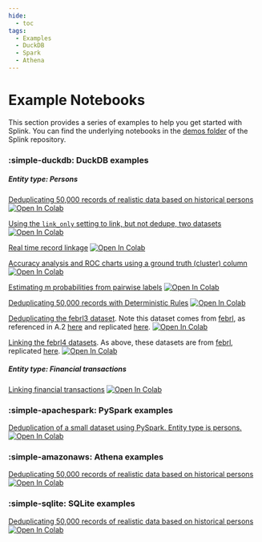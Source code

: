 ```yaml
---
hide:
  - toc
tags:
  - Examples
  - DuckDB
  - Spark
  - Athena
---
```


# Example Notebooks

This section provides a series of examples to help you get started with Splink. You can find the underlying notebooks in the [demos folder](https://github.com/moj-analytical-services/splink/tree/master/docs/demos/examples) of the Splink repository.

### :simple-duckdb: DuckDB examples

##### Entity type: Persons

[Deduplicating 50,000 records of realistic data based on historical persons](./duckdb/deduplicate_50k_synthetic.ipynb) <a target="_blank" href="https://colab.research.google.com/github/moj-analytical-services/splink/blob/splink4_dev/docs/demos/examples/duckdb/deduplicate_50k_synthetic.ipynb">
  <img src="https://colab.research.google.com/assets/colab-badge.svg" alt="Open In Colab"/>
</a>

[Using the `link_only` setting to link, but not dedupe, two datasets](./duckdb/link_only.ipynb) <a target="_blank" href="https://colab.research.google.com/github/moj-analytical-services/splink/blob/splink4_dev/docs/demos/examples/duckdb/link_only.ipynb">
  <img src="https://colab.research.google.com/assets/colab-badge.svg" alt="Open In Colab"/>
</a>

[Real time record linkage](./duckdb/real_time_record_linkage.ipynb) <a target="_blank" href="https://colab.research.google.com/github/moj-analytical-services/splink/blob/splink4_dev/docs/demos/examples/duckdb/real_time_record_linkage.ipynb">
  <img src="https://colab.research.google.com/assets/colab-badge.svg" alt="Open In Colab"/>
</a>

[Accuracy analysis and ROC charts using a ground truth (cluster) column](./duckdb/accuracy_analysis_from_labels_column.ipynb) <a target="_blank" href="https://colab.research.google.com/github/moj-analytical-services/splink/blob/splink4_dev/docs/demos/examples/duckdb/accuracy_analysis_from_labels_column.ipynb">
  <img src="https://colab.research.google.com/assets/colab-badge.svg" alt="Open In Colab"/>
</a>

[Estimating m probabilities from pairwise labels](./duckdb/pairwise_labels.ipynb) <a target="_blank" href="https://colab.research.google.com/github/moj-analytical-services/splink/blob/splink4_dev/docs/demos/examples/duckdb/pairwise_labels.ipynb">
  <img src="https://colab.research.google.com/assets/colab-badge.svg" alt="Open In Colab"/>
</a>

[Deduplicating 50,000 records with Deterministic Rules](./duckdb/deterministic_dedupe.ipynb) <a target="_blank" href="https://colab.research.google.com/github/moj-analytical-services/splink/blob/splink4_dev/docs/demos/examples/duckdb/deterministic_dedupe.ipynb">
  <img src="https://colab.research.google.com/assets/colab-badge.svg" alt="Open In Colab"/>
</a>

[Deduplicating the febrl3 dataset](./duckdb/febrl3.ipynb). Note this dataset comes from [febrl](http://users.cecs.anu.edu.au/~Peter.Christen/Febrl/febrl-0.3/febrldoc-0.3/manual.html), as referenced in A.2 [here](https://arxiv.org/pdf/2008.04443.pdf) and replicated [here](https://recordlinkage.readthedocs.io/en/latest/ref-datasets.html). <a target="_blank" href="https://colab.research.google.com/github/moj-analytical-services/splink/blob/splink4_dev/docs/demos/examples/duckdb/febrl3.ipynb">
  <img src="https://colab.research.google.com/assets/colab-badge.svg" alt="Open In Colab"/>
</a>

[Linking the febrl4 datasets](./duckdb/febrl4.ipynb). As above, these datasets are from [febrl](http://users.cecs.anu.edu.au/~Peter.Christen/Febrl/febrl-0.3/febrldoc-0.3/manual.html), replicated [here](https://recordlinkage.readthedocs.io/en/latest/ref-datasets.html). <a target="_blank" href="https://colab.research.google.com/github/moj-analytical-services/splink/blob/splink4_dev/docs/demos/examples/duckdb/febrl4.ipynb">
  <img src="https://colab.research.google.com/assets/colab-badge.svg" alt="Open In Colab"/>
</a>

##### Entity type: Financial transactions

[Linking financial transactions](./duckdb/transactions.ipynb) <a target="_blank" href="https://colab.research.google.com/github/moj-analytical-services/splink/blob/splink4_dev/docs/demos/examples/duckdb/transactions.ipynb">
  <img src="https://colab.research.google.com/assets/colab-badge.svg" alt="Open In Colab"/>
</a>

### :simple-apachespark: PySpark examples

[Deduplication of a small dataset using PySpark. Entity type is persons.](./spark/deduplicate_1k_synthetic.ipynb) <a target="_blank" href="https://colab.research.google.com/github/moj-analytical-services/splink/blob/splink4_dev/docs/demos/examples/spark/deduplicate_1k_synthetic.ipynb">
  <img src="https://colab.research.google.com/assets/colab-badge.svg" alt="Open In Colab"/>
</a>

### :simple-amazonaws: Athena examples

[Deduplicating 50,000 records of realistic data based on historical persons](./athena/deduplicate_50k_synthetic.ipynb) <a target="_blank" href="https://colab.research.google.com/github/moj-analytical-services/splink/blob/splink4_dev/docs/demos/examples/athena/deduplicate_50k_synthetic.ipynb">
  <img src="https://colab.research.google.com/assets/colab-badge.svg" alt="Open In Colab"/>
</a>

### :simple-sqlite: SQLite examples

[Deduplicating 50,000 records of realistic data based on historical persons](./sqlite/deduplicate_50k_synthetic.ipynb) <a target="_blank" href="https://colab.research.google.com/github/moj-analytical-services/splink/blob/splink4_dev/docs/demos/examples/sqlite/deduplicate_50k_synthetic.ipynb">
  <img src="https://colab.research.google.com/assets/colab-badge.svg" alt="Open In Colab"/>
</a>
